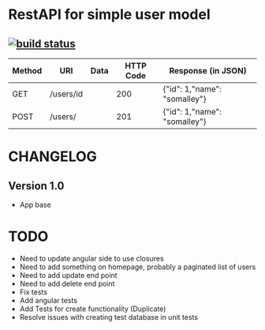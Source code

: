 RestAPI for simple user model
================================

[![build status](https://gitlab.com/stephenomalley/user-service/badges/master/build.svg)](https://gitlab.com/stephenomalley/user-service/commits/master)
-----

| Method | URI | Data | HTTP Code | Response (in JSON) |
| ------ | --- | ---- | --------- | ------------------ |
| GET | /users/id |  | 200 | {"id": 1,"name": "somalley"} |
| POST | /users/  |  |201|{"id": 1,"name": "somalley"}|

CHANGELOG
=========

## Version 1.0

- App base


TODO
====
* Need to update angular side to use closures
* Need to add something on homepage, probably a paginated list of users
* Need to add update end point
* Need to add delete end point
* Fix tests
* Add angular tests
* Add Tests for create functionality (Duplicate)
* Resolve issues with creating test database in unit tests


